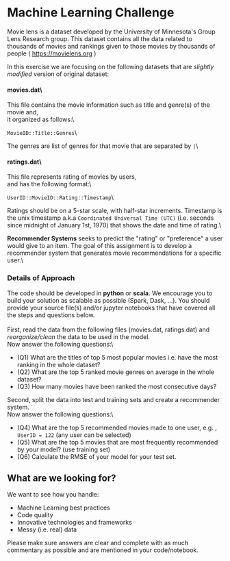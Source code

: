 # Machine Learning Challenge

Movie lens is a dataset developed by the University of Minnesota's Group Lens Research 
group. This dataset contains all the data related to thousands of movies and rankings 
given to those movies by thousands of people ( https://movielens.org )

In this exercise we are focusing on the following datasets that are 
_slightly modified_ version of original dataset:

#### movies.dat\

This file contains the movie information such as title and genre(s) of the movie and,\
it organized as follows:\


`MovieID::Title::Genres`\


The genres are list of genres for that movie that are separated by `|`\


#### ratings.dat\

This file represents rating of movies by users,\
and has the following format:\

`UserID::MovieID::Rating::Timestamp`\

Ratings should be on a 5-star scale, with half-star increments. 
Timestamp is the unix timestamp a.k.a `Coordinated Universal Time (UTC)` (i.e. seconds since midnight of January 1st, 1970) that shows the date and time of rating.\

**Recommender Systems** seeks to predict the "rating" or "preference" a user would give to an item.
The goal of this assignment is to develop a recommender system that generates movie recommendations for a specific user.\

### Details of Approach

The code should be developed in **python** or **scala**. 
We encourage you to build your solution as scalable as possible (Spark, Dask, …). 
You should provide your source file(s) and/or jupyter notebooks that have covered all the steps and questions below.\
 \
First, read the data from the following files (movies.dat, ratings.dat) and _reorganize/clean_ 
the data to be used in the model.\
Now answer the following questions:\

- (Q1) What are the titles of top 5 most popular movies i.e. have the most ranking in the whole dataset?
- (Q2) What are the top 5 ranked movie genres on average in the whole dataset? 
- (Q3) How many movies have been ranked the most consecutive days? 

Second, split the data into test and training sets and create a recommender system. \
Now answer the following questions:\

- (Q4) What are the top 5 recommended movies made to one user, e.g. , `UserID = 122` (any user can be selected)
- (Q5) What are the top 5 movies that are most frequently recommended by your model? (use training set)
- (Q6) Calculate the RMSE of your model for your test set. 

## What are we looking for?
We want to see how you handle:

* Machine Learning best practices
* Code quality
* Innovative technologies and frameworks
* Messy (i.e. real) data
  
Please make sure answers are clear and complete with as much commentary as possible and are mentioned in your code/notebook.
